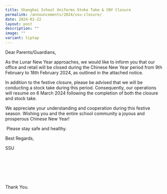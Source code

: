 ```yaml
---
title: Shanghai School Uniforms Stoke Take & CNY Closure
permalink: /announcements/2024/ssu-closure/
date: 2024-01-22
layout: post
description: ""
image: ""
variant: tiptap
---
```

<p>Dear Parents/Guardians,</p><p>As the Lunar New Year approaches, we would like to inform you that our office and retail will be closed during the Chinese New Year period from 9th February to 18th February 2024, as outlined in the attached notice.</p><p>In addition to the festive closure, please be advised that we will be conducting a stock take during this period. Consequently, our operations will resume on 6 March 2024 following the completion of both the closure and stock take.</p><p></p><p>We appreciate your understanding and cooperation during this festive season. Wishing you and the entire school community a joyous and prosperous Chinese New Year!</p><p>&nbsp;Please stay safe and healthy.</p><p></p><p>Best Regards,</p><p>SSU</p><p>&nbsp;</p><p>&nbsp;</p><p>&nbsp;</p><p>Thank You.</p>